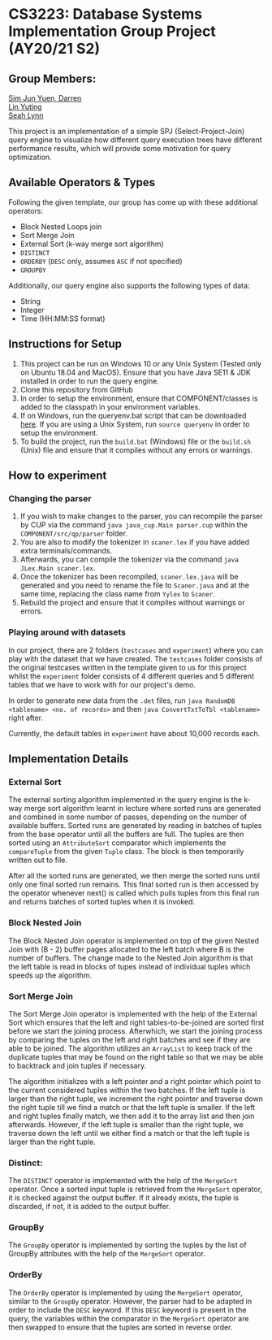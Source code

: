 
# CS3223: Database Systems Implementation Group Project (AY20/21 S2)

## Group Members:
[Sim Jun Yuen, Darren](https://github.com/Kalsyc)<br>
[Lin Yuting](https://github.com/linyutinglyt)<br>
[Seah Lynn](https://github.com/seahlynn)<br>

This project is an implementation of a simple SPJ (Select-Project-Join) query engine to visualize how different query execution trees have different performance results, which will provide some motivation for query optimization.

## Available Operators & Types

Following the given template, our group has come up with these additional operators:

- Block Nested Loops join
- Sort Merge Join
- External Sort (k-way merge sort algorithm)
- `DISTINCT`
- `ORDERBY` (`DESC` only, assumes `ASC` if not specified)
- `GROUPBY`

Additionally, our query engine also supports the following types of data:
- String
- Integer
- Time (HH:MM:SS format)

## Instructions for Setup

1) This project can be run on Windows 10 or any Unix System (Tested only on Ubuntu 18.04 and MacOS). Ensure that you have Java SE11 & JDK installed in order to run the query engine.
2) Clone this repository from GitHub
3) In order to setup the environment, ensure that COMPONENT/classes is added to the classpath in your environment variables.
4) If on Windows, run the queryenv.bat script that can be downloaded [here](http://www.comp.nus.edu.sg/~tankl/cs3223/project/queryenv.bat). If you are using a Unix System, run `source queryenv` in order to setup the environment.
5) To build the project, run the `build.bat` (Windows) file or the `build.sh` (Unix) file and ensure that it compiles without any errors or warnings.

## How to experiment
### Changing the parser
1) If you wish to make changes to the parser, you can recompile the parser by CUP via the command `java java_cup.Main parser.cup` within the `COMPONENT/src/qp/parser` folder. 
2) You are also to modify the tokenizer in `scaner.lex` if you have added extra terminals/commands. 
3) Afterwards, you can compile the tokenizer via the command `java JLex.Main scaner.lex`.
4) Once the tokenizer has been recompiled, `scaner.lex.java` will be generated and you need to rename the file to `Scaner.java` and at the same time, replacing the class name from `Yylex` to `Scaner`.
5) Rebuild the project and ensure that it compiles without warnings or errors.

### Playing around with datasets
In our project, there are 2 folders (`testcases` and `experiment`) where you can play with the dataset that we have created. The `testcases` folder consists of the original testcases written in the template given to us for this project whilst the `experiment` folder consists of 4 different queries and 5 different tables that we have to work with for our project's demo.

In order to generate new data from the `.det` files, run `java RandomDB <tablename> <no. of records>` and then `java ConvertTxtToTbl <tablename>` right after.

Currently, the default tables in `experiment` have about 10,000 records each.

## Implementation Details
### External Sort

The external sorting algorithm implemented in the query engine is the k-way merge sort algorithm learnt in lecture where sorted runs are generated and combined in some number of passes, depending on the number of available buffers. Sorted runs are generated by reading in batches of tuples from the base operator until all the buffers are full. The tuples are then sorted using an `AttributeSort` comparator which implements the `compareTuple` from the given `Tuple` class. The block is then temporarily written out to file.

After all the sorted runs are generated, we then merge the sorted runs until only one final sorted run remains. This final sorted run is then accessed by the operator whenever next() is called which pulls tuples from this final run and returns batches of sorted tuples when it is invoked.

### Block Nested Join

The Block Nested Join operator is implemented on top of the given Nested Join with (B - 2) buffer pages allocated to the left batch where B is the number of buffers. The change made to the Nested Join algorithm is that the left table is read in blocks of tupes instead of individual tuples which speeds up the algorithm.

### Sort Merge Join

The Sort Merge Join operator is implemented with the help of the External Sort which ensures that the left and right tables-to-be-joined are sorted first before we start the joining process. Afterwhich, we start the joining process by comparing the tuples on the left and right batches and see if they are able to be joined. The algorithm utilizes an `ArrayList` to keep track of the duplicate tuples that may be found on the right table so that we may be able to backtrack and join tuples if necessary.<br>

The algorithm initializes with a left pointer and a right pointer which point to the current considered tuples within the two batches. If the left tuple is larger than the right tuple, we increment the right pointer and traverse down the right tuple till we find a match or that the left tuple is smaller. If the left and right tuples finally match, we then add it to the array list and then join afterwards. However, if the left tuple is smaller than the right tuple, we traverse down the left until we either find a match or that the left tuple is larger than the right tuple.

### Distinct:
The `DISTINCT` operator is implemented with the help of the `MergeSort` operator. Once a sorted input tuple is retrieved from the `MergeSort` operator, it is checked against the output buffer. If it already exists, the tuple is discarded, if not, it is added to the output buffer. 

### GroupBy
The `GroupBy` operator is implemented by sorting the tuples by the list of GroupBy attributes with the help of the `MergeSort` operator.

### OrderBy
The `OrderBy` operator is implemented by using the `MergeSort` operator, similar to the `GroupBy` operator. However, the parser had to be adapted in order to include the `DESC` keyword. If this `DESC` keyword is present in the query, the variables within the comparator in the `MergeSort` operator are then swapped to ensure that the tuples are sorted in reverse order.
